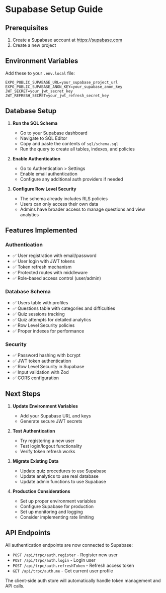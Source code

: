 # Supabase Setup Guide

## Prerequisites
1. Create a Supabase account at https://supabase.com
2. Create a new project

## Environment Variables
Add these to your `.env.local` file:

```env
EXPO_PUBLIC_SUPABASE_URL=your_supabase_project_url
EXPO_PUBLIC_SUPABASE_ANON_KEY=your_supabase_anon_key
JWT_SECRET=your_jwt_secret_key
JWT_REFRESH_SECRET=your_jwt_refresh_secret_key
```

## Database Setup

1. **Run the SQL Schema**
   - Go to your Supabase dashboard
   - Navigate to SQL Editor
   - Copy and paste the contents of `sql/schema.sql`
   - Run the query to create all tables, indexes, and policies

2. **Enable Authentication**
   - Go to Authentication > Settings
   - Enable email authentication
   - Configure any additional auth providers if needed

3. **Configure Row Level Security**
   - The schema already includes RLS policies
   - Users can only access their own data
   - Admins have broader access to manage questions and view analytics

## Features Implemented

### Authentication
- ✅ User registration with email/password
- ✅ User login with JWT tokens
- ✅ Token refresh mechanism
- ✅ Protected routes with middleware
- ✅ Role-based access control (user/admin)

### Database Schema
- ✅ Users table with profiles
- ✅ Questions table with categories and difficulties
- ✅ Quiz sessions tracking
- ✅ Quiz attempts for detailed analytics
- ✅ Row Level Security policies
- ✅ Proper indexes for performance

### Security
- ✅ Password hashing with bcrypt
- ✅ JWT token authentication
- ✅ Row Level Security in Supabase
- ✅ Input validation with Zod
- ✅ CORS configuration

## Next Steps

1. **Update Environment Variables**
   - Add your Supabase URL and keys
   - Generate secure JWT secrets

2. **Test Authentication**
   - Try registering a new user
   - Test login/logout functionality
   - Verify token refresh works

3. **Migrate Existing Data**
   - Update quiz procedures to use Supabase
   - Update analytics to use real database
   - Update admin functions to use Supabase

4. **Production Considerations**
   - Set up proper environment variables
   - Configure Supabase for production
   - Set up monitoring and logging
   - Consider implementing rate limiting

## API Endpoints

All authentication endpoints are now connected to Supabase:

- `POST /api/trpc/auth.register` - Register new user
- `POST /api/trpc/auth.login` - Login user
- `POST /api/trpc/auth.refreshToken` - Refresh access token
- `GET /api/trpc/auth.me` - Get current user profile

The client-side auth store will automatically handle token management and API calls.